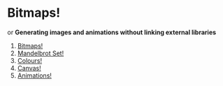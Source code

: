 Bitmaps!
========

or **Generating images and animations without linking external libraries**

1. [Bitmaps!](pbm)
2. [Mandelbrot Set!](mandelbrot)
3. [Colours!](colours)
4. [Canvas!](canvas)
5. [Animations!](animations)